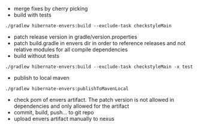 - merge fixes by cherry picking
- build with tests 
```
./gradlew hibernate-envers:build --exclude-task checkstyleMain
```
- patch release version in gradle/version.properties
- patch build.gradle in envers dir in order to reference releases and not relative modules for all compile dependencies
- build without tests
```         
./gradlew hibernate-envers:build --exclude-task checkstyleMain -x test 
```
- publish to local maven

``` 
./gradlew hibernate-envers:publishToMavenLocal
```
- check pom of envers artifact. The patch version is not allowed in dependencies and only allowed for the artifact
- commit, build, push... to git repo
- upload envers artifact manually to nexus 
